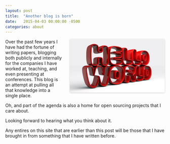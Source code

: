 ```yaml
---
layout: post
title:  "Another blog is born"
date:   2015-04-03 00:00:00 -0500
categories: about
---
```

<img src="/assets/uploads/2015/04/hello_world_medium-300x169.jpg" alt="hello_world_medium" width="300" height="169" style="margin:0px 0 5px 24px; border-radius: 3px; box-shadow: 0 1px 4px rgba(0, 0, 0, 0.2); float:right" />
Over the past few years I have had the fortune of writing papers, blogging both publicly and internally for the companies I have worked at, teaching, and even presenting at conferences. This blog is an attempt at pulling all that knowledge into a single place.

Oh, and part of the agenda is also a home for open sourcing projects that I care about.

Looking forward to hearing what you think about it.

Any entires on this site that are earlier than this post will be those that I have brought in from something that I have written before.
